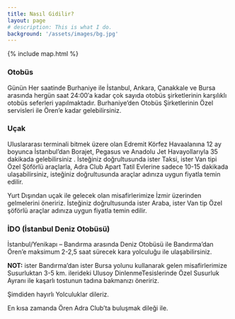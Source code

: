 ```yaml
---
title: Nasıl Gidilir?
layout: page
# description: This is what I do.
background: '/assets/images/bg.jpg'
---
```


{% include map.html %}

### Otobüs
Günün Her saatinde Burhaniye ile İstanbul, Ankara, Çanakkale ve Bursa arasında hergün saat 24:00′a kadar çok sayıda otobüs şirketlerinin karşılıklı otobüs seferleri yapılmaktadır. Burhaniye’den Otobüs Şirketlerinin Özel servisleri ile Ören’e kadar gelebilirsiniz.

### Uçak
Uluslararası terminali bitmek üzere olan Edremit Körfez Havaalanına 12 ay boyunca İstanbul’dan Borajet, Pegasus ve Anadolu Jet Havayollarıyla 35 dakikada gelebilirsiniz . İsteğiniz doğrultusunda ister Taksi, ister Van tipi Özel Şöförlü araçlarla, Adra Club Apart Tatil Evlerine sadece 10-15 dakikada ulaşabilirsiniz, isteğiniz doğrultusunda araçlar adınıza uygun fiyatla temin edilir.

Yurt Dışından uçak ile gelecek olan misafirlerimize İzmir üzerinden gelmelerini öneririz. İsteğiniz doğrultusunda ister Araba, ister Van tip Özel şöförlü araçlar adınıza uygun fiyatla temin edilir.

### İDO (İstanbul Deniz Otobüsü)
İstanbul/Yenikapı – Bandırma arasında Deniz Otobüsü ile Bandırma’dan Ören’e maksimum 2-2,5 saat sürecek kara yolculuğu ile ulaşabilirsiniz.

**NOT:** ister Bandırma’dan ister Bursa yolunu kullanarak gelen misafirlerimize Susurluktan 3-5 km. ilerideki Ulusoy DinlenmeTesislerinde Özel Susurluk Ayranı ile kaşarlı tostunun tadına bakmanızı öneririz.

Şimdiden hayırlı Yolculuklar dileriz.

En kısa zamanda Ören Adra Club’ta buluşmak dileği ile.